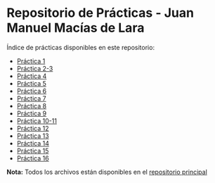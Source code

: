 # Repositorio de Prácticas - Juan Manuel Macías de Lara

Índice de prácticas disponibles en este repositorio:
- [Práctica 1](https://github.com/SanderAnder21/Primer-reositorio/tree/main/Practica%201)
- [Práctica 2-3](https://github.com/SanderAnder21/Primer-reositorio/tree/main/Practica%202-3)
- [Práctica 4](https://github.com/SanderAnder21/Primer-reositorio/tree/main/Practica%204)
- [Práctica 5](https://github.com/SanderAnder21/Primer-reositorio/tree/main/Practica%205)
- [Práctica 6](https://github.com/SanderAnder21/Primer-reositorio/tree/main/Practica%206)
- [Práctica 7](https://github.com/SanderAnder21/Primer-reositorio/tree/main/Practica%207)
- [Práctica 8](https://github.com/SanderAnder21/Primer-reositorio/tree/main/Practica%208)
- [Práctica 9](https://github.com/SanderAnder21/Primer-reositorio/tree/main/Practica%209)
- [Práctica 10-11](https://github.com/SanderAnder21/Primer-reositorio/tree/main/Practica%2010-11)
- [Práctica 12](https://github.com/SanderAnder21/Primer-reositorio/tree/main/Practica%2012)
- [Práctica 13](https://github.com/SanderAnder21/Primer-reositorio/tree/main/Practica%2013)
- [Práctica 14](https://github.com/SanderAnder21/Primer-reositorio/tree/main/Practica%2014)
- [Práctica 15](https://github.com/SanderAnder21/Primer-reositorio/tree/main/Practica%2015)
- [Práctica 16](https://github.com/SanderAnder21/Primer-reositorio/tree/main/Practica%2016)

**Nota:** Todos los archivos están disponibles en el [repositorio principal](https://github.com/SanderAnder21/Primer-reositorio)